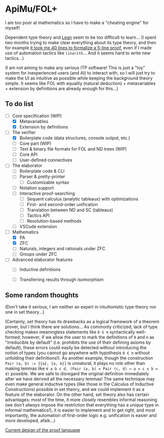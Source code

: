 # ApiMu/FOL+

I am too poor at mathematics so I have to make a "cheating engine" for myself!

Dependent type theory and [Lean](https://leanprover.github.io/) seem to be too difficult to learn... (I spent two months trying to make clear everything about its type theory, and then for example [it took me 40 lines to formalize a 5-line proof](https://github.com/bridgekat/lean-notes/blob/e8a9df5fff3feea2c5cc2d0112c101dd8d68f80c/src/2_analysis/1_the_real_and_complex_number_systems.lean#L448), even if I made use of automation tactics like `linarith`... And it seems hard to write new tactics...)

(I am not aiming to make any serious ITP software! This is just a "toy" system for inexperienced users (and AI) to interact with, so I will just try to make the UI as intuitive as possible while keeping the background theory simple. It seems like FOL with equality (natural deduction) + metavariables + extension by definitions are already enough for this...)


## To do list

- [ ] Core specification (WIP)
  - [x] Metavariables
  - [x] Extension by definitions
- [ ] The verifier
  - [x] Boilerplate code (data structures, console output, etc.)
  - [ ] Core part (WIP)
  - [ ] Text & binary file formats for FOL and ND trees (WIP)
  - [ ] Core API
  - [ ] User-defined connectives
- [ ] The elaborator
  - [ ] Boilerplate code & CLI
  - [ ] Parser & pretty-printer
    - [ ] Customizable syntax
  - [ ] Notation support
  - [ ] Interactive proof-searching
    - [ ] Sequent calculus (analytic tableaux) with optimizations
    - [ ] First- and second-order unification
    - [ ] Translation between ND and SC (tableaux)
    - [ ] Tactics API
    - [ ] Resolution-based methods
  - [ ] VSCode extension
- [ ] Mathematics
  - [x] PA
  - [x] ZFC
  - [ ] Naturals, integers and rationals under ZFC
  - [ ] Groups under ZFC
- [ ] Advanced elaborator features
  - [ ] Inductive definitions
  - [ ] Transferring results through isomorphism


## Some random thoughts

(Don't take it serious, I am neither an expert in intuitionistic type theory nor one in set theory...)

(Certainly, set theory has its drawbacks as a logical framework of a theorem prover, but I think there are solutions... As commonly criticized, lack of type checking makes meaningless statements like `0 ∈ π` syntactically well-formed; however, if we allow the user to mark the definitions of `0` and `π` as "irreducible by default" (i.e. prohibits the use of their defining axioms by default), these errors could easily be detected without introducing the notion of types (you cannot go anywhere with hypothesis `0 ∈ π` without unfolding their definitions!). As another example, though the construction `Pair (a, b) := {{a}, {a, b}}` is unnatural, it plays no role other than making lemmas like `∀ a b c d, (Pair (a, b) = Pair (c, d) ↔ a = c ∧ b = d)` possible. We are safe to disregard the original definition immediately after we have derived all the necessary lemmas! The same technique may even make general inductive types (like those in the Calculus of Inductive Constructions) possible in set theory, and we could implement it as a feature of the elaborator. On the other hand, set theory also has certain advantages: most of the time, it more closely resembles informal reasoning (we don't *always* impose the restriction that everything has a *unique* type in informal mathematics!), it is easier to implement and to get right, and most importantly, the automation of first-order logic e.g. unification is easier and more developed, afaik...)

[Current design of the proof language](https://github.com/bridgekat/apimu/blob/main/notes/design.md)

